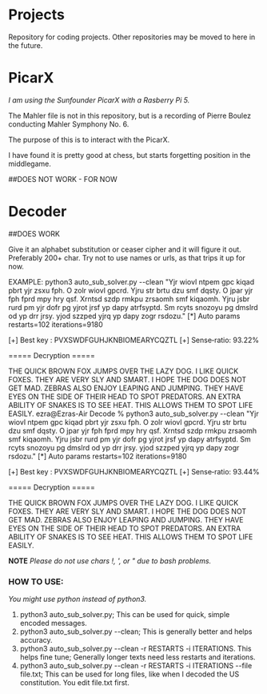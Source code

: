 
# Projects
Repository for coding projects. Other repositories may be moved to here in the future.


# PicarX
_I am using the Sunfounder PicarX with a Rasberry Pi 5._

The Mahler file is not in this repository, but is a recording of Pierre Boulez conducting Mahler Symphony No. 6.

The purpose of this is to interact with the PicarX.

I have found it is pretty good at chess, but starts forgetting position in the middlegame.

##DOES NOT WORK - FOR NOW

# Decoder

##DOES WORK

Give it an alphabet substitution or ceaser cipher and it will figure it out. Preferably 200+ char. Try not to use names or urls, as that trips it up for now.

EXAMPLE:
python3 auto_sub_solver.py --clean "Yjr wiovl ntpem gpc kiqad pbrt yjr zsxu fph. O zolr wiovl gpcrd. Yjru str brtu dzu smf dqsty. O jpar yjr fph fprd mpy hry qsf. Xrntsd szdp rmkpu zrsaomh smf kiqaomh. Yjru jsbr rurd pm yjr dofr pg yjrot jrsf yp dapy atrfsyptd. Sm rcyts snozoyu pg dmslrd od yp drr jrsy. yjod szzped yjrq yp dapy zogr rsdozu."
[*] Auto params  restarts=102  iterations=9180

[+] Best key  : PVXSWDFGUHJKNBIOMEARYCQZTL
[+] Sense‑ratio: 93.22%

===== Decryption =====

THE QUICK BROWN FOX JUMPS OVER THE LAZY DOG. I LIKE QUICK FOXES. THEY ARE VERY SLY AND SMART. I HOPE THE DOG DOES NOT GET MAD. ZEBRAS ALSO ENJOY LEAPING AND JUMPING. THEY HAVE EYES ON THE SIDE OF THEIR HEAD TO SPOT PREDATORS. AN EXTRA ABILITY OF SNAKES IS TO SEE HEAT. THIS ALLOWS THEM TO SPOT LIFE EASILY.
ezra@Ezras-Air Decode % python3 auto_sub_solver.py --clean "Yjr wiovl ntpem gpc kiqad pbrt yjr zsxu fph. O zolr wiovl gpcrd. Yjru str brtu dzu smf dqsty. O jpar yjr fph fprd mpy hry qsf. Xrntsd szdp rmkpu zrsaomh smf kiqaomh. Yjru jsbr rurd pm yjr dofr pg yjrot jrsf yp dapy atrfsyptd. Sm rcyts snozoyu pg dmslrd od yp drr jrsy. yjod szzped yjrq yp dapy zogr rsdozu."
[*] Auto params  restarts=102  iterations=9180

[+] Best key  : PVXSWDFGUHJKNBIOMEARYCQZTL
[+] Sense‑ratio: 93.44%

===== Decryption =====

THE QUICK BROWN FOX JUMPS OVER THE LAZY DOG. I LIKE QUICK FOXES. THEY ARE VERY SLY AND SMART. I HOPE THE DOG DOES NOT GET MAD. ZEBRAS ALSO ENJOY LEAPING AND JUMPING. THEY HAVE EYES ON THE SIDE OF THEIR HEAD TO SPOT PREDATORS. AN EXTRA ABILITY OF SNAKES IS TO SEE HEAT. THIS ALLOWS THEM TO SPOT LIFE EASILY.


__NOTE__
_Please do not use chars !, ', or " due to bash problems._

### HOW TO USE:

*You might use python instead of python3.*
1. python3 auto_sub_solver.py; This can be used for quick, simple encoded messages.
2. python3 auto_sub_solver.py --clean; This is generally better and helps accuracy.
3. python3 auto_sub_solver.py --clean -r RESTARTS -i ITERATIONS. This helps fine tune; Generally longer texts need less restarts and iterations.
4. python3 auto_sub_solver.py --clean -r RESTARTS -i ITERATIONS --file file.txt; This can be used for long files, like when I decoded the US constitution. You edit file.txt first.
